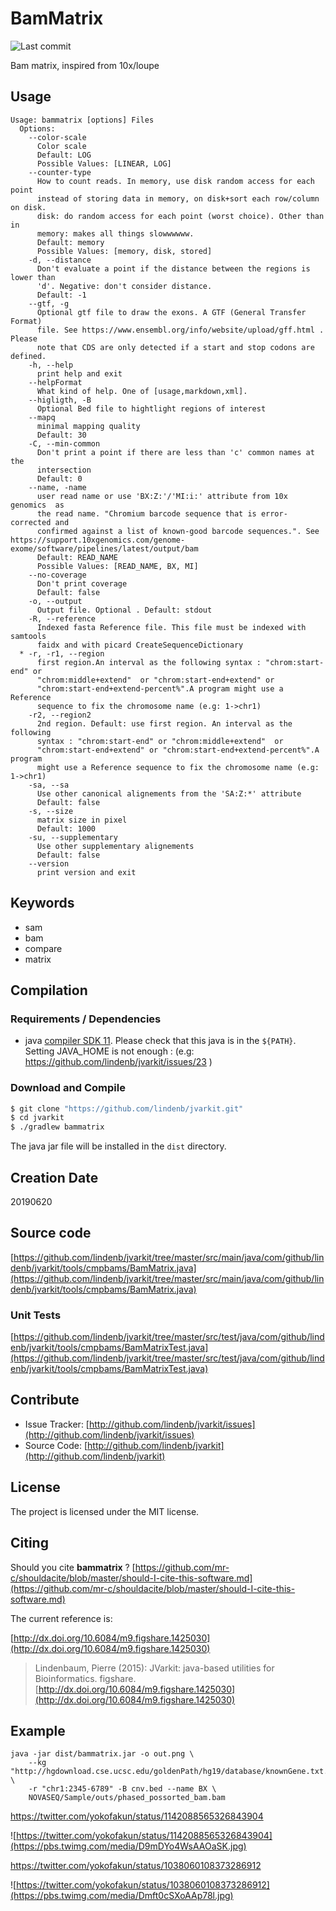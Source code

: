 # BamMatrix

![Last commit](https://img.shields.io/github/last-commit/lindenb/jvarkit.png)

Bam matrix, inspired from 10x/loupe 


## Usage

```
Usage: bammatrix [options] Files
  Options:
    --color-scale
      Color scale
      Default: LOG
      Possible Values: [LINEAR, LOG]
    --counter-type
      How to count reads. In memory, use disk random access for each point 
      instead of storing data in memory, on disk+sort each row/column on disk. 
      disk: do random access for each point (worst choice). Other than in 
      memory: makes all things slowwwwww.
      Default: memory
      Possible Values: [memory, disk, stored]
    -d, --distance
      Don't evaluate a point if the distance between the regions is lower than 
      'd'. Negative: don't consider distance.
      Default: -1
    --gtf, -g
      Optional gtf file to draw the exons. A GTF (General Transfer Format) 
      file. See https://www.ensembl.org/info/website/upload/gff.html . Please 
      note that CDS are only detected if a start and stop codons are defined.
    -h, --help
      print help and exit
    --helpFormat
      What kind of help. One of [usage,markdown,xml].
    --higligth, -B
      Optional Bed file to hightlight regions of interest
    --mapq
      minimal mapping quality
      Default: 30
    -C, --min-common
      Don't print a point if there are less than 'c' common names at the 
      intersection 
      Default: 0
    --name, -name
      user read name or use 'BX:Z:'/'MI:i:' attribute from 10x genomics  as 
      the read name. "Chromium barcode sequence that is error-corrected and 
      confirmed against a list of known-good barcode sequences.". See https://support.10xgenomics.com/genome-exome/software/pipelines/latest/output/bam
      Default: READ_NAME
      Possible Values: [READ_NAME, BX, MI]
    --no-coverage
      Don't print coverage
      Default: false
    -o, --output
      Output file. Optional . Default: stdout
    -R, --reference
      Indexed fasta Reference file. This file must be indexed with samtools 
      faidx and with picard CreateSequenceDictionary
  * -r, -r1, --region
      first region.An interval as the following syntax : "chrom:start-end" or 
      "chrom:middle+extend"  or "chrom:start-end+extend" or 
      "chrom:start-end+extend-percent%".A program might use a Reference 
      sequence to fix the chromosome name (e.g: 1->chr1)
    -r2, --region2
      2nd region. Default: use first region. An interval as the following 
      syntax : "chrom:start-end" or "chrom:middle+extend"  or 
      "chrom:start-end+extend" or "chrom:start-end+extend-percent%".A program 
      might use a Reference sequence to fix the chromosome name (e.g: 1->chr1)
    -sa, --sa
      Use other canonical alignements from the 'SA:Z:*' attribute
      Default: false
    -s, --size
      matrix size in pixel
      Default: 1000
    -su, --supplementary
      Use other supplementary alignements
      Default: false
    --version
      print version and exit

```


## Keywords

 * sam
 * bam
 * compare
 * matrix


## Compilation

### Requirements / Dependencies

* java [compiler SDK 11](https://jdk.java.net/11/). Please check that this java is in the `${PATH}`. Setting JAVA_HOME is not enough : (e.g: https://github.com/lindenb/jvarkit/issues/23 )


### Download and Compile

```bash
$ git clone "https://github.com/lindenb/jvarkit.git"
$ cd jvarkit
$ ./gradlew bammatrix
```

The java jar file will be installed in the `dist` directory.


## Creation Date

20190620

## Source code 

[https://github.com/lindenb/jvarkit/tree/master/src/main/java/com/github/lindenb/jvarkit/tools/cmpbams/BamMatrix.java](https://github.com/lindenb/jvarkit/tree/master/src/main/java/com/github/lindenb/jvarkit/tools/cmpbams/BamMatrix.java)

### Unit Tests

[https://github.com/lindenb/jvarkit/tree/master/src/test/java/com/github/lindenb/jvarkit/tools/cmpbams/BamMatrixTest.java](https://github.com/lindenb/jvarkit/tree/master/src/test/java/com/github/lindenb/jvarkit/tools/cmpbams/BamMatrixTest.java)


## Contribute

- Issue Tracker: [http://github.com/lindenb/jvarkit/issues](http://github.com/lindenb/jvarkit/issues)
- Source Code: [http://github.com/lindenb/jvarkit](http://github.com/lindenb/jvarkit)

## License

The project is licensed under the MIT license.

## Citing

Should you cite **bammatrix** ? [https://github.com/mr-c/shouldacite/blob/master/should-I-cite-this-software.md](https://github.com/mr-c/shouldacite/blob/master/should-I-cite-this-software.md)

The current reference is:

[http://dx.doi.org/10.6084/m9.figshare.1425030](http://dx.doi.org/10.6084/m9.figshare.1425030)

> Lindenbaum, Pierre (2015): JVarkit: java-based utilities for Bioinformatics. figshare.
> [http://dx.doi.org/10.6084/m9.figshare.1425030](http://dx.doi.org/10.6084/m9.figshare.1425030)


## Example

```
java -jar dist/bammatrix.jar -o out.png \
	--kg "http://hgdownload.cse.ucsc.edu/goldenPath/hg19/database/knownGene.txt.gz" \
	-r "chr1:2345-6789" -B cnv.bed --name BX \
	NOVASEQ/Sample/outs/phased_possorted_bam.bam
```

https://twitter.com/yokofakun/status/1142088565326843904

![https://twitter.com/yokofakun/status/1142088565326843904](https://pbs.twimg.com/media/D9mDYo4WsAAOaSK.jpg)


https://twitter.com/yokofakun/status/1038060108373286912

![https://twitter.com/yokofakun/status/1038060108373286912](https://pbs.twimg.com/media/Dmft0cSXoAAp78l.jpg)


